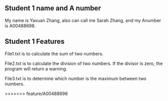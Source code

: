 ## Student 1 name and A number
My name is Yaxuan Zhang, also can call me Sarah Zhang, and my Anumber is A00488698.
## Student 1 Features
<p>File1.txt is to calculate the sum of two numbers.</p>
<p>File2.txt is to calculate the division of two numbers. If the divisor is zero, the program will return a warning.</p>
<p>File3.txt is to determine which number is the maximum between two numbers.</p>
>>>>>>> feature/A00488698
